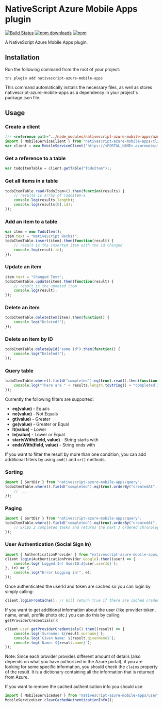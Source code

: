 # NativeScript Azure Mobile Apps plugin
[![Build Status](https://travis-ci.org/PeterStaev/nativescript-azure-mobile-apps.svg?branch=master)](https://travis-ci.org/PeterStaev/nativescript-azure-mobile-apps)
[![npm downloads](https://img.shields.io/npm/dm/nativescript-azure-mobile-apps.svg?maxAge=2592000)](https://www.npmjs.com/package/nativescript-azure-mobile-apps)
[![npm](https://img.shields.io/npm/v/nativescript-azure-mobile-apps.svg?maxAge=2592000)](https://www.npmjs.com/package/nativescript-azure-mobile-apps)

A NativeScript Azure Mobile Apps plugin.


## Installation
Run the following command from the root of your project:

`tns plugin add nativescript-azure-mobile-apps`

This command automatically installs the necessary files, as well as stores nativescript-azure-mobile-apps as a dependency in your project's package.json file.

## Usage

### Create a client
```typescript
/// <reference path="../node_modules/nativescript-azure-mobile-apps/azure-mobile-apps.d.ts" />
import { MobileServiceClient } from "nativescript-azure-mobile-apps/client";
var client = new MobileServiceClient("https://<PORTAL_NAME>.azurewebsites.net");
```
### Get a reference to a table
```typescript
var todoItemTable = client.getTable("TodoItem");;
```
### Get all items in a table
```typescript
todoItemTable.read<TodoItem>().then(function(results) {
    // results is array of TodoItem-s
    console.log(results.length);
    console.log(results[0].id);
});
```
### Add an item to a table
```typescript
var item = new TodoItem();
item.text = "NativeScript Rocks!";
todoItemTable.insert(item).then(function(result) {
    // result is the inserted item with the id changed
    console.log(result.id);
});
```

### Update an item
```typescript
item.text = "Changed Text";
todoItemTable.update(item).then(function(result) {
    // result is the updated item
    console.log(result);
});
```
### Delete an item
```typescript
todoItemTable.deleteItem(item).then(function() {
    console.log("Deleted!");
});
```
### Delete an item by ID
```typescript
todoItemTable.deleteById("some id").then(function() {
    console.log("Deleted!");
});
```

### Query table
```typescript
todoItemTable.where().field("completed").eq(true).read().then(function(results) {
    console.log("There are " + results.length.toString() + "completed items");
});
```
Currently the following filters are supported:
* **eq(value)** - Equals
* **ne(value)** - Not Equals
* **gt(value)** - Greater
* **ge(value)** - Greater or Equal
* **lt(value)** - Lower
* **le(value)** - Lower or Equal
* **startsWith(field, value)** - String starts with
* **endsWith(field, value)** - String ends with

If you want to filter the result by more than one condition, you can add additional filters by using `and()` and `or()` methods.

### Sorting
```typescript
import { SortDir } from "nativescript-azure-mobile-apps/query";
todoItemTable.where().field("completed").eq(true).orderBy("createdAt", SortDir.Desc).read().then(function(results) {
    // ...
});
```

### Paging
```typescript
import { SortDir } from "nativescript-azure-mobile-apps/query";
todoItemTable.where().field("completed").eq(true).orderBy("createdAt", SortDir.Asc).skip(2).top(3).read().then(function(results) {
    // Skips 2 completed tasks and returns the next 3 ordered chronologically by creation. 
});
```

### User Authentication (Social Sign In)
```typescript
import { AuthenticationProvider } from "nativescript-azure-mobile-apps/user";
client.login(AuthenticationProvider.Google).then((user) => {  
    console.log(`Logged In! UserID:${user.userId}`);
}, (e) => {
    console.log("Error Logging in!", e);
});
```

Once authenticated the userId and token are cached so you can login by simply calling:
```typescript
client.loginFromCache(); // Will return true if there are cached credentials and will setup the client accordingly
```

If you want to get additional information about the user (like  provider token, name, email, profile photo etc.) you can do this by calling `getProviderCredentials()`:
```typescript
client.user.getProviderCredentials().then((result) => {
    console.log(`Surname: ${result.surname}`);
    console.log(`Given Name: ${result.givenName}`);
    console.log(`Name: ${result.name}`);
});
```
Note: Since each provider provides different amount of details (also depends on what you have authorized in the Azure portal), 
if you are looking for some specific information, you should check the `claims` property of the result. 
It is a dictionary containing all the information that is returned from Azure. 

If you want to remove the cached authentication info you should use:
```typescript
import { MobileServiceUser } from "nativescript-azure-mobile-apps/user";
MobileServiceUser.clearCachedAuthenticationInfo();
```
